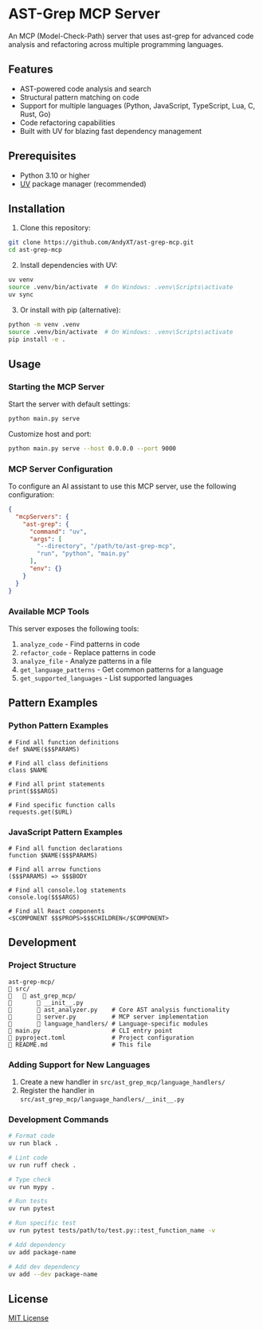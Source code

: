 # AST-Grep MCP Server

An MCP (Model-Check-Path) server that uses ast-grep for advanced code analysis and refactoring across multiple programming languages.

## Features

- AST-powered code analysis and search
- Structural pattern matching on code
- Support for multiple languages (Python, JavaScript, TypeScript, Lua, C, Rust, Go)
- Code refactoring capabilities
- Built with UV for blazing fast dependency management

## Prerequisites

- Python 3.10 or higher
- [UV](https://astral.sh/uv) package manager (recommended)

## Installation

1. Clone this repository:

```bash
git clone https://github.com/AndyXT/ast-grep-mcp.git
cd ast-grep-mcp
```

2. Install dependencies with UV:

```bash
uv venv
source .venv/bin/activate  # On Windows: .venv\Scripts\activate
uv sync
```

3. Or install with pip (alternative):

```bash
python -m venv .venv
source .venv/bin/activate  # On Windows: .venv\Scripts\activate
pip install -e .
```

## Usage

### Starting the MCP Server

Start the server with default settings:

```bash
python main.py serve
```

Customize host and port:

```bash
python main.py serve --host 0.0.0.0 --port 9000
```

### MCP Server Configuration

To configure an AI assistant to use this MCP server, use the following configuration:

```json
{
  "mcpServers": {
    "ast-grep": {
      "command": "uv",
      "args": [
        "--directory", "/path/to/ast-grep-mcp",
        "run", "python", "main.py"
      ],
      "env": {}
    }
  }
}
```

### Available MCP Tools

This server exposes the following tools:

1. `analyze_code` - Find patterns in code
2. `refactor_code` - Replace patterns in code
3. `analyze_file` - Analyze patterns in a file
4. `get_language_patterns` - Get common patterns for a language
5. `get_supported_languages` - List supported languages

## Pattern Examples

### Python Pattern Examples

```
# Find all function definitions
def $NAME($$$PARAMS)

# Find all class definitions
class $NAME

# Find all print statements
print($$$ARGS)

# Find specific function calls
requests.get($URL)
```

### JavaScript Pattern Examples

```
# Find all function declarations
function $NAME($$$PARAMS)

# Find all arrow functions
($$$PARAMS) => $$$BODY

# Find all console.log statements
console.log($$$ARGS)

# Find all React components
<$COMPONENT $$$PROPS>$$$CHILDREN</$COMPONENT>
```

## Development

### Project Structure

```
ast-grep-mcp/
   src/
      ast_grep_mcp/
          __init__.py
          ast_analyzer.py    # Core AST analysis functionality
          server.py          # MCP server implementation
          language_handlers/ # Language-specific modules
   main.py                    # CLI entry point
   pyproject.toml             # Project configuration
   README.md                  # This file
```

### Adding Support for New Languages

1. Create a new handler in `src/ast_grep_mcp/language_handlers/`
2. Register the handler in `src/ast_grep_mcp/language_handlers/__init__.py`

### Development Commands

```bash
# Format code
uv run black .

# Lint code
uv run ruff check .

# Type check
uv run mypy .

# Run tests
uv run pytest

# Run specific test
uv run pytest tests/path/to/test.py::test_function_name -v

# Add dependency
uv add package-name

# Add dev dependency
uv add --dev package-name
```

## License

[MIT License](LICENSE)

